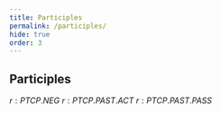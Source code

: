 ```yaml
---
title: Participles
permalink: /participles/
hide: true
order: 3
---
```


## Participles

${r: PTCP.NEG}$
${r: PTCP.PAST.ACT}$
${r: PTCP.PAST.PASS}$

